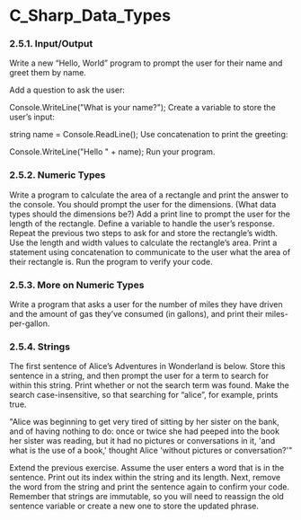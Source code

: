 # C_Sharp_Data_Types

### 2.5.1. Input/Output
Write a new “Hello, World” program to prompt the user for their name and greet them by name.

Add a question to ask the user:

Console.WriteLine("What is your name?");
Create a variable to store the user’s input:

string name = Console.ReadLine();
Use concatenation to print the greeting:

Console.WriteLine("Hello " + name);
Run your program.

### 2.5.2. Numeric Types
Write a program to calculate the area of a rectangle and print the answer to the console. 
You should prompt the user for the dimensions. (What data types should the dimensions be?)
Add a print line to prompt the user for the length of the rectangle.
Define a variable to handle the user’s response.
Repeat the previous two steps to ask for and store the rectangle’s width.
Use the length and width values to calculate the rectangle’s area.
Print a statement using concatenation to communicate to the user what the area of their rectangle is.
Run the program to verify your code.
### 2.5.3. More on Numeric Types
Write a program that asks a user for the number of miles they have driven and the amount of gas they’ve consumed (in gallons), and print their miles-per-gallon.

### 2.5.4. Strings
The first sentence of Alice’s Adventures in Wonderland is below. 
Store this sentence in a string, and then prompt the user for a term to search for within this string. 
Print whether or not the search term was found. Make the search case-insensitive, so that searching for “alice”, for example, prints true.

"Alice was beginning to get very tired of sitting by her sister on the bank, 
and of having nothing to do: once or twice she had peeped into the book her sister was reading, 
but it had no pictures or conversations in it, 
'and what is the use of a book,' thought Alice 'without pictures or conversation?'"

Extend the previous exercise. Assume the user enters a word that is in the sentence. 
Print out its index within the string and its length. 
Next, remove the word from the string and print the sentence again to confirm your code. 
Remember that strings are immutable, so you will need to reassign the old sentence variable or create a new one to store the updated phrase.
